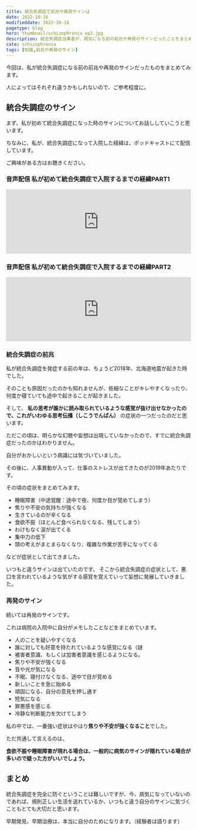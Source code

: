 ```yaml
---
title: 統合失調症で前兆や再発サインは
date: 2022-10-16
modifieddate: 2022-10-18
pagetype: blog
hero: thumbnail/schizophrenia_ep2.jpg
description: 統合失調症当事者が、病気になる前の前兆や再発のサインだったことをまとめてみました。
cate: schizophrenia
tags: [知識,前兆や再発のサイン]
---
```


今回は、私が統合失調症になる前の前兆や再発のサインだったものをまとめてみます。

人によってはそれぞれ違うかもしれないので、ご参考程度に。

## 統合失調症のサイン

まず、私が初めて統合失調症になった時のサインについてお話ししていこうと思います。

ちなみに、私が、統合失調症になって入院した経緯は、ポッドキャストにて配信しています。

ご興味がある方はお聴きください。

### 音声配信 私が初めて統合失調症で入院するまでの経緯PART1

<iframe allow="autoplay *; encrypted-media *; fullscreen *; clipboard-write" frameborder="0" height="175" style="width:100%;max-width:660px;overflow:hidden;background:transparent;" sandbox="allow-forms allow-popups allow-same-origin allow-scripts allow-storage-access-by-user-activation allow-top-navigation-by-user-activation" src="https://embed.podcasts.apple.com/jp/podcast/%E7%A7%81%E3%81%8C%E5%88%9D%E3%82%81%E3%81%A6%E7%B5%B1%E5%90%88%E5%A4%B1%E8%AA%BF%E7%97%87%E3%81%A7%E5%85%A5%E9%99%A2%E3%81%99%E3%82%8B%E3%81%BE%E3%81%A7%E3%81%AE%E7%B5%8C%E7%B7%AF-part1/id1649348148?i=1000582530633"></iframe>

### 音声配信 私が初めて統合失調症で入院するまでの経緯PART2

<iframe allow="autoplay *; encrypted-media *; fullscreen *; clipboard-write" frameborder="0" height="175" style="width:100%;max-width:660px;overflow:hidden;background:transparent;" sandbox="allow-forms allow-popups allow-same-origin allow-scripts allow-storage-access-by-user-activation allow-top-navigation-by-user-activation" src="https://embed.podcasts.apple.com/jp/podcast/%E7%A7%81%E3%81%8C%E5%88%9D%E3%82%81%E3%81%A6%E7%B5%B1%E5%90%88%E5%A4%B1%E8%AA%BF%E7%97%87%E3%81%A7%E5%85%A5%E9%99%A2%E3%81%99%E3%82%8B%E3%81%BE%E3%81%A7%E3%81%AE%E7%B5%8C%E7%B7%AF-part2/id1649348148?i=1000582530553"></iframe>

### 統合失調症の前兆

私が統合失調症を発症する前の年は、ちょうど2018年、北海道地震が起きた時でした。

そのことも原因だったのかも知れませんが、些細なことがキレやすくなったり、何度か寝ていても途中で起きることが起きました。

そして、 **私の思考が誰かに読み取られているような感覚が抜け出せなかったので、これがいわゆる思考伝播（しこうでんぱん）** の症状の一つだったのだと思います。

ただこの頃は、明らかな幻聴や妄想は出現していなかったので、すでに統合失調症だったのかはわかりません。

自分がおかしいという病識には気づいていました。

その後に、人事異動が入って、仕事のストレスが出てきたのが2019年あたりです。

その頃の症状をまとめてみます。

- 睡眠障害（中途覚醒：途中で夜、何度か目が覚めてしまう）
- 焦りや不安の気持ちが強くなる
- 生きているのが辛くなる
- 食欲不振（ほとんど食べられなくなる、残してしまう）
- わけもなく涙が出てくる
- 集中力の低下
- 頭の考えがまとまらなくなり、複雑な作業が苦手になってくる

などが症状として出てきました。

いつもと違うサインは出ていたのです。
そこから統合失調症の症状として、悪口を言われているような気がする感覚を覚えていって妄想に発展していきました。

### 再発のサイン

続いては再発のサインです。

これは病院の入院中に自分がメモしたことなどをまとめています。


- 人のことを疑いやすくなる
- 誰に対しても好意を持たれているような感覚になる（謎
- 被害者意識、もしくは加害者意識を感じるようになる。
- 焦りや不安が強くなる
- 音や光が気になる
- 不眠、寝付けなくなる、途中で目が覚める
- 新しいことを急に始める
- 頑固になる、自分の意見を押し通す
- 短気になる
- 罪悪感を感じる
- 冷静な判断能力を欠けてしまう

私の中では、一番強い症状はやはり**焦りや不安が強くなること**でした。

ただ共通して言えるのは、

**食欲不振や睡眠障害が現れる場合は、一般的に病気のサインが隠れている場合が多いので疑った方がいいでしょう。**

## まとめ

統合失調症を完全に防ぐということは難しいですが、今、病気になっていないのであれば、規則正しい生活を送れているか、いつもと違う自分のサインに気づくこともとても大切だと思います。

早期発見、早期治療は、本当に自分のためになります。（経験者は語ります）



